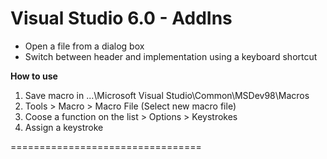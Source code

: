 Visual Studio 6.0 - AddIns
=================================

* Open a file from a dialog box
* Switch between header and implementation using a keyboard shortcut

<b>How to use</b><br>

1)  Save macro in ...\Microsoft Visual Studio\Common\MSDev98\Macros<br>
2)  Tools > Macro > Macro File (Select new macro file)<br>
3)  Coose a function on the list > Options > Keystrokes<br>
4)  Assign a keystroke<br>

=================================
